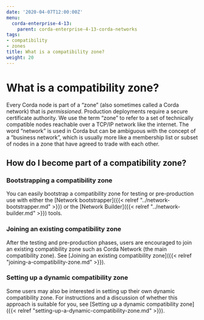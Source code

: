 ```yaml
---
date: '2020-04-07T12:00:00Z'
menu:
  corda-enterprise-4-13:
    parent: corda-enterprise-4-13-corda-networks
tags:
- compatibility
- zones
title: What is a compatibility zone?
weight: 20
---
```





# What is a compatibility zone?

Every Corda node is part of a “zone” (also sometimes called a Corda network) that is *permissioned*. Production
deployments require a secure certificate authority. We use the term “zone” to refer to a set of technically compatible
nodes reachable over a TCP/IP network like the internet. The word “network” is used in Corda but can be ambiguous with
the concept of a “business network”, which is usually more like a membership list or subset of nodes in a zone that
have agreed to trade with each other.


## How do I become part of a compatibility zone?


### Bootstrapping a compatibility zone

You can easily bootstrap a compatibility zone for testing or pre-production use with either the
[Network bootstrapper]({{< relref "../network-bootstrapper.md" >}}) or the [Network Builder]({{< relref "../network-builder.md" >}}) tools.


### Joining an existing compatibility zone

After the testing and pre-production phases, users are encouraged to join an existing compatibility zone such as Corda
Network (the main compatibility zone). See [Joining an existing compatibility zone]({{< relref "joining-a-compatibility-zone.md" >}}).


### Setting up a dynamic compatibility zone

Some users may also be interested in setting up their own dynamic compatibility zone. For instructions and a discussion
of whether this approach is suitable for you, see [Setting up a dynamic compatibility zone]({{< relref "setting-up-a-dynamic-compatibility-zone.md" >}}).
